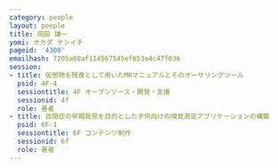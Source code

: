 ```yaml
---
category: people
layout: people
title: 岡田 謙一
yomi: オカダ ケンイチ
pageid: '4300'
emailhash: 7205a08af114567545ef653e4c47f036
session:
- title: 仮想物を残像として用いたMRマニュアルとそのオーサリングツール
  psid: 4F-4
  sessiontitle: 4F オープンソース・開発・支援
  sessionid: 4f
  role: 著者
- title: 自閉症の早期発見を目的とした子供向けの嗅覚測定アプリケーションの構築
  psid: 6F-1
  sessiontitle: 6F コンテンツ制作
  sessionid: 6f
  role: 著者
---
```


